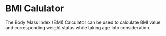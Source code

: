 # BMI Calulator
The Body Mass Index (BMI) Calculator can be used to calculate BMI value and corresponding weight status while taking age into consideration.
